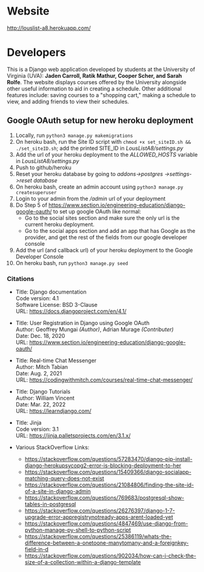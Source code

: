 # Website
http://louslist-a8.herokuapp.com/
# Developers
This is a Django web application developed by students at the University of Virginia (UVA): **Jaden Carroll, Ratik Mathur, Cooper Scher, and Sarah Rolfe**. The website displays courses offered by the University alongside other useful information to aid in creating a schedule. Other additional features include: saving courses to a "shopping cart," making a schedule to view, and adding friends to view their schedules.

## Google OAuth setup for new heroku deployment
1) Locally, run `python3 manage.py makemigrations`
2) On heroku bash, run the Site ID script with `chmod +x set_siteID.sh && ./set_siteID.sh`; add the printed SITE_ID in *LousListA8/settings.py*
3) Add the url of your heroku deployment to the *ALLOWED_HOSTS* variable in *LousListA8/settings.py*
4) Push to github/heroku
5) Reset your heroku database by going to *addons->postgres ->settings->reset database*
6) On heroku bash, create an admin account using `python3 manage.py createsuperuser`
7) Login to your admin from the */admin* url of your deployment
8) Do Step 5 of https://www.section.io/engineering-education/django-google-oauth/ to set up google OAuth like normal:
    - Go to the social sites section and make sure the only url is the current heroku deployment.
    - Go to the social apps section and add an app that has Google as the provider, and get the rest of the fields from our google developer console
9) Add the url (and callback url) of your heroku deployment to the Google Developer Console
10) On heroku bash, run `python3 manage.py seed`



### Citations
* Title: Django documentation\
Code version: 4.1\
Software License: BSD 3-Clause\
URL: https://docs.djangoproject.com/en/4.1/
* Title: User Registration in Django using Google OAuth\
Author: Geoffrey Mungai _(Author)_, Adrian Murage _(Contributer)_ \
Date: Dec. 18, 2020\
URL: https://www.section.io/engineering-education/django-google-oauth/
* Title: Real-time Chat Messenger\
Author: Mitch Tabian\
Date: Aug. 2, 2021\
URL: https://codingwithmitch.com/courses/real-time-chat-messenger/
* Title: Django Tutorials\
Author: William Vincent\
Date: Mar. 22, 2022\
URL: https://learndjango.com/
* Title: Jinja\
Code version: 3.1\
URL: https://jinja.palletsprojects.com/en/3.1.x/

* Various StackOverflow Links:
    - https://stackoverflow.com/questions/57283470/django-pip-install-django-herokupsycopg2-error-is-blocking-deployment-to-her
    - https://stackoverflow.com/questions/15409366/django-socialapp-matching-query-does-not-exist
    - https://stackoverflow.com/questions/21084806/finding-the-site-id-of-a-site-in-django-admin
    - https://stackoverflow.com/questions/769683/postgresql-show-tables-in-postgresql
    - https://stackoverflow.com/questions/26276397/django-1-7-upgrade-error-appregistrynotready-apps-arent-loaded-yet
    - https://stackoverflow.com/questions/4847469/use-django-from-python-manage-py-shell-to-python-script
    - https://stackoverflow.com/questions/25386119/whats-the-difference-between-a-onetoone-manytomany-and-a-foreignkey-field-in-d
    - https://stackoverflow.com/questions/902034/how-can-i-check-the-size-of-a-collection-within-a-django-template
